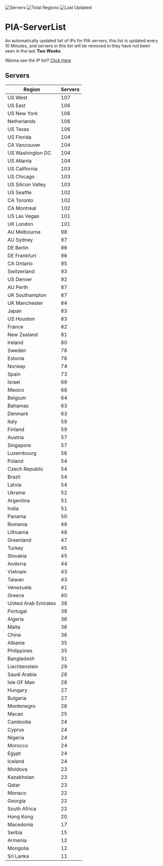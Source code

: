 ![Servers](https://img.shields.io/badge/Servers-5,720-darkgreen)
![Total Regions](https://img.shields.io/badge/Total_Regions-97-darkgreen)
![Last Updated](https://img.shields.io/badge/Last_Updated-December_12_2024_21:30_EST-darkgreen)

# PIA-ServerList
An automatically updated list of IPs for PIA servers, this list is updated every 10 Minutes, and servers in this list will be removed in they have not been seen in the last **Two Weeks**.

Wanna see the IP list? [Click Here](./servers.json)

## Servers
| Region               | Servers |
|----------------------|---------|
| US West | 107 |
| US East | 106 |
| US New York | 106 |
| Netherlands | 106 |
| US Texas | 106 |
| US Florida | 104 |
| CA Vancouver | 104 |
| US Washington DC | 104 |
| US Atlanta | 104 |
| US California | 103 |
| US Chicago | 103 |
| US Silicon Valley | 103 |
| US Seattle | 102 |
| CA Toronto | 102 |
| CA Montreal | 102 |
| US Las Vegas | 101 |
| UK London | 101 |
| AU Melbourne | 98 |
| AU Sydney | 97 |
| DE Berlin | 96 |
| DE Frankfurt | 96 |
| CA Ontario | 95 |
| Switzerland | 93 |
| US Denver | 92 |
| AU Perth | 87 |
| UK Southampton | 87 |
| UK Manchester | 84 |
| Japan | 83 |
| US Houston | 83 |
| France | 82 |
| New Zealand | 81 |
| Ireland | 80 |
| Sweden | 78 |
| Estonia | 76 |
| Norway | 74 |
| Spain | 73 |
| Israel | 69 |
| Mexico | 68 |
| Belgium | 64 |
| Bahamas | 63 |
| Denmark | 63 |
| Italy | 59 |
| Finland | 59 |
| Austria | 57 |
| Singapore | 57 |
| Luxembourg | 56 |
| Poland | 54 |
| Czech Republic | 54 |
| Brazil | 54 |
| Latvia | 54 |
| Ukraine | 52 |
| Argentina | 51 |
| India | 51 |
| Panama | 50 |
| Romania | 49 |
| Lithuania | 48 |
| Greenland | 47 |
| Turkey | 45 |
| Slovakia | 45 |
| Andorra | 44 |
| Vietnam | 43 |
| Taiwan | 43 |
| Venezuela | 41 |
| Greece | 40 |
| United Arab Emirates | 38 |
| Portugal | 38 |
| Algeria | 36 |
| Malta | 36 |
| China | 36 |
| Albania | 35 |
| Philippines | 35 |
| Bangladesh | 31 |
| Liechtenstein | 29 |
| Saudi Arabia | 28 |
| Isle OF Man | 28 |
| Hungary | 27 |
| Bulgaria | 27 |
| Montenegro | 26 |
| Macao | 25 |
| Cambodia | 24 |
| Cyprus | 24 |
| Nigeria | 24 |
| Morocco | 24 |
| Egypt | 24 |
| Iceland | 24 |
| Moldova | 23 |
| Kazakhstan | 23 |
| Qatar | 23 |
| Monaco | 22 |
| Georgia | 22 |
| South Africa | 22 |
| Hong Kong | 20 |
| Macedonia | 17 |
| Serbia | 15 |
| Armenia | 12 |
| Mongolia | 12 |
| Sri Lanka | 11 |